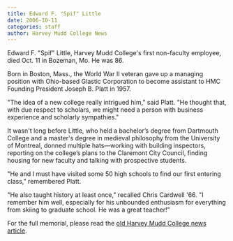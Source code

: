 ```yaml
---
title: Edward F. "Spif" Little
date: 2006-10-11
categories: staff
author: Harvey Mudd College News
---
```

Edward F. "Spif" Little, Harvey Mudd College's first non-faculty employee, died Oct. 11 in Bozeman, Mo. He was 86.

Born in Boston, Mass., the World War II veteran gave up a managing position with Ohio-based Glastic Corporation to become assistant to HMC Founding President Joseph B. Platt in 1957.

"The idea of a new college really intrigued him," said Platt. "He thought that, with due respect to scholars, we might need a person with business experience and scholarly sympathies."

It wasn't long before Little, who held a bachelor’s degree from Dartmouth College and a master's degree in medieval philosophy from the University of Montreal, donned multiple hats—working with building inspectors, reporting on the college’s plans to the Claremont City Council, finding housing for new faculty and talking with prospective students.

"He and I must have visited some 50 high schools to find our first entering class," remembered Platt.

"He also taught history at least once," recalled Chris Cardwell '66. "I remember him well, especially for his unbounded enthusiasm for everything from skiing to graduate school. He was a great teacher!"

For the full memorial, please read the [old Harvey Mudd College news article](https://www.hmc.edu/non-wp-sites/old-news/SpifLittle.php).
